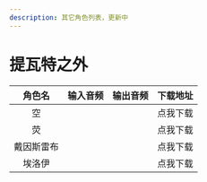 ```yaml
---
description: 其它角色列表，更新中
---
```


# 提瓦特之外

|  角色名  | 输入音频 | 输出音频 | 下载地址 |
| :---: | :--: | :--: | :--: |
|   空   |      |      | 点我下载 |
|   荧   |      |      | 点我下载 |
| 戴因斯雷布 |      |      | 点我下载 |
|  埃洛伊  |      |      | 点我下载 |

